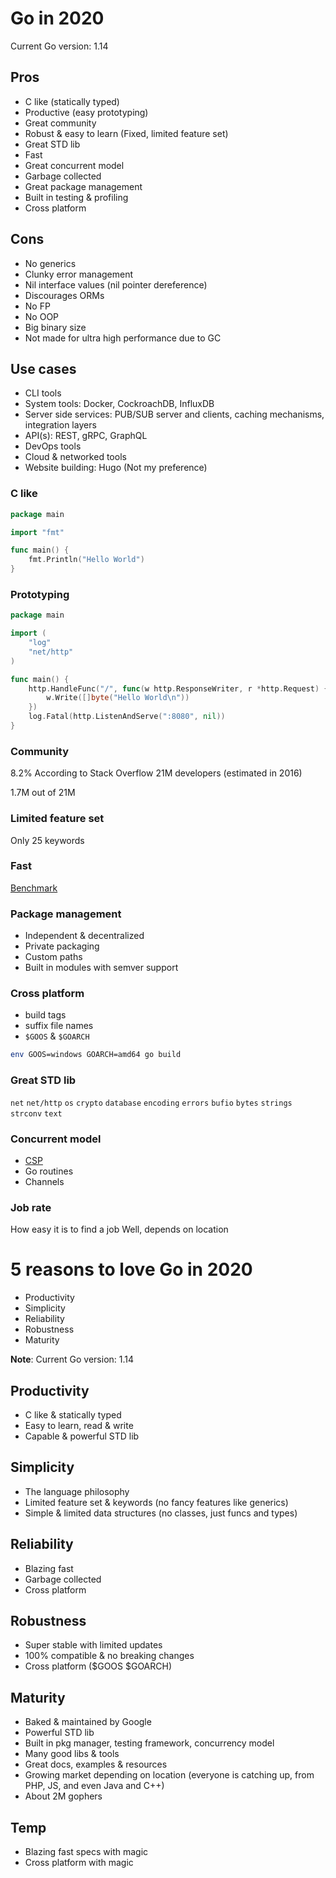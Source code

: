 # Go in 2020

Current Go version: 1.14

## Pros

- C like (statically typed)
- Productive (easy prototyping)
- Great community
- Robust & easy to learn (Fixed, limited feature set)
- Great STD lib
- Fast
- Great concurrent model
- Garbage collected
- Great package management
- Built in testing & profiling
- Cross platform 

## Cons

- No generics
- Clunky error management
- Nil interface values (nil pointer dereference)
- Discourages ORMs
- No FP
- No OOP
- Big binary size
- Not made for ultra high performance due to GC

## Use cases

- CLI tools
- System tools: Docker, CockroachDB, InfluxDB
- Server side services: PUB/SUB server and clients, caching mechanisms, integration layers
- API(s): REST, gRPC, GraphQL
- DevOps tools
- Cloud & networked tools
- Website building: Hugo (Not my preference)

### C like

```go
package main

import "fmt"

func main() {
	fmt.Println("Hello World")
}
```

### Prototyping

```go
package main

import (
	"log"
	"net/http"
)

func main() {
	http.HandleFunc("/", func(w http.ResponseWriter, r *http.Request) {
		w.Write([]byte("Hello World\n"))
	})
	log.Fatal(http.ListenAndServe(":8080", nil))
}
```

### Community

8.2% According to Stack Overflow
21M developers (estimated in 2016)

1.7M out of 21M

### Limited feature set

Only 25 keywords

### Fast

[Benchmark](https://benchmarksgame-team.pages.debian.net/benchmarksgame/fastest/go.html)

### Package management

- Independent & decentralized
- Private packaging
- Custom paths
- Built in modules with semver support

### Cross platform

- build tags
- suffix file names
- `$GOOS` & `$GOARCH`

```bash
env GOOS=windows GOARCH=amd64 go build
```

### Great STD lib

`net`
`net/http`
`os`
`crypto`
`database`
`encoding`
`errors`
`bufio`
`bytes`
`strings`
`strconv`
`text`

### Concurrent model

- [CSP](https://levelup.gitconnected.com/communicating-sequential-processes-csp-for-go-developer-in-a-nutshell-866795eb879d)
- Go routines
- Channels

### Job rate

How easy it is to find a job
Well, depends on location


# 5 reasons to love Go in 2020

- Productivity
- Simplicity
- Reliability
- Robustness
- Maturity

**Note**: Current Go version: 1.14

## Productivity

- C like & statically typed
- Easy to learn, read & write
- Capable & powerful STD lib

## Simplicity

- The language philosophy
- Limited feature set & keywords (no fancy features like generics)
- Simple & limited data structures (no classes, just funcs and types)

## Reliability

- Blazing fast
- Garbage collected
- Cross platform

## Robustness

- Super stable with limited updates
- 100% compatible & no breaking changes
- Cross platform ($GOOS $GOARCH)

## Maturity

- Baked & maintained by Google
- Powerful STD lib
- Built in pkg manager, testing framework, concurrency model
- Many good libs & tools
- Great docs, examples & resources
- Growing market depending on location (everyone is catching up, from PHP, JS, and even Java and C++)
- About 2M gophers

## Temp

- Blazing fast specs with magic
- Cross platform with magic
